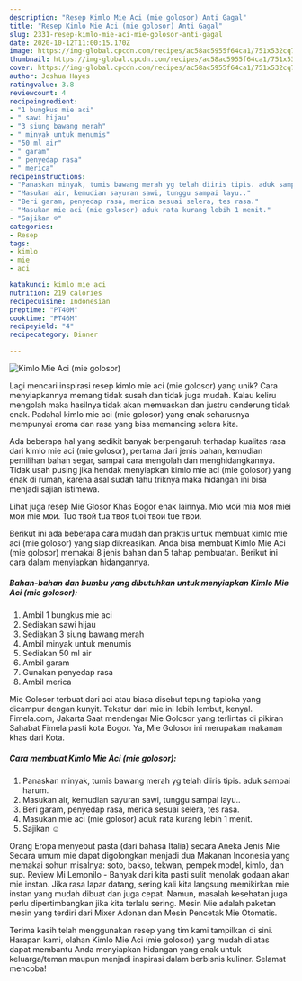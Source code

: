```yaml
---
description: "Resep Kimlo Mie Aci (mie golosor) Anti Gagal"
title: "Resep Kimlo Mie Aci (mie golosor) Anti Gagal"
slug: 2331-resep-kimlo-mie-aci-mie-golosor-anti-gagal
date: 2020-10-12T11:00:15.170Z
image: https://img-global.cpcdn.com/recipes/ac58ac5955f64ca1/751x532cq70/kimlo-mie-aci-mie-golosor-foto-resep-utama.jpg
thumbnail: https://img-global.cpcdn.com/recipes/ac58ac5955f64ca1/751x532cq70/kimlo-mie-aci-mie-golosor-foto-resep-utama.jpg
cover: https://img-global.cpcdn.com/recipes/ac58ac5955f64ca1/751x532cq70/kimlo-mie-aci-mie-golosor-foto-resep-utama.jpg
author: Joshua Hayes
ratingvalue: 3.8
reviewcount: 4
recipeingredient:
- "1 bungkus mie aci"
- " sawi hijau"
- "3 siung bawang merah"
- " minyak untuk menumis"
- "50 ml air"
- " garam"
- " penyedap rasa"
- " merica"
recipeinstructions:
- "Panaskan minyak, tumis bawang merah yg telah diiris tipis. aduk sampai harum."
- "Masukan air, kemudian sayuran sawi, tunggu sampai layu.."
- "Beri garam, penyedap rasa, merica sesuai selera, tes rasa."
- "Masukan mie aci (mie golosor) aduk rata kurang lebih 1 menit."
- "Sajikan ☺️"
categories:
- Resep
tags:
- kimlo
- mie
- aci

katakunci: kimlo mie aci 
nutrition: 219 calories
recipecuisine: Indonesian
preptime: "PT40M"
cooktime: "PT46M"
recipeyield: "4"
recipecategory: Dinner

---
```



![Kimlo Mie Aci (mie golosor)](https://img-global.cpcdn.com/recipes/ac58ac5955f64ca1/751x532cq70/kimlo-mie-aci-mie-golosor-foto-resep-utama.jpg)

Lagi mencari inspirasi resep kimlo mie aci (mie golosor) yang unik? Cara menyiapkannya memang tidak susah dan tidak juga mudah. Kalau keliru mengolah maka hasilnya tidak akan memuaskan dan justru cenderung tidak enak. Padahal kimlo mie aci (mie golosor) yang enak seharusnya mempunyai aroma dan rasa yang bisa memancing selera kita.

Ada beberapa hal yang sedikit banyak berpengaruh terhadap kualitas rasa dari kimlo mie aci (mie golosor), pertama dari jenis bahan, kemudian pemilihan bahan segar, sampai cara mengolah dan menghidangkannya. Tidak usah pusing jika hendak menyiapkan kimlo mie aci (mie golosor) yang enak di rumah, karena asal sudah tahu triknya maka hidangan ini bisa menjadi sajian istimewa.

Lihat juga resep Mie Glosor Khas Bogor enak lainnya. Mio мой mia моя miei мои mie мои. Tuo твой tua твоя tuoi твои tue твои.


Berikut ini ada beberapa cara mudah dan praktis untuk membuat kimlo mie aci (mie golosor) yang siap dikreasikan. Anda bisa membuat Kimlo Mie Aci (mie golosor) memakai 8 jenis bahan dan 5 tahap pembuatan. Berikut ini cara dalam menyiapkan hidangannya.

<!--inarticleads1-->

##### Bahan-bahan dan bumbu yang dibutuhkan untuk menyiapkan Kimlo Mie Aci (mie golosor):

1. Ambil 1 bungkus mie aci
1. Sediakan  sawi hijau
1. Sediakan 3 siung bawang merah
1. Ambil  minyak untuk menumis
1. Sediakan 50 ml air
1. Ambil  garam
1. Gunakan  penyedap rasa
1. Ambil  merica


Mie Golosor terbuat dari aci atau biasa disebut tepung tapioka yang dicampur dengan kunyit. Tekstur dari mie ini lebih lembut, kenyal. Fimela.com, Jakarta Saat mendengar Mie Golosor yang terlintas di pikiran Sahabat Fimela pasti kota Bogor. Ya, Mie Golosor ini merupakan makanan khas dari Kota. 

<!--inarticleads2-->

##### Cara membuat Kimlo Mie Aci (mie golosor):

1. Panaskan minyak, tumis bawang merah yg telah diiris tipis. aduk sampai harum.
1. Masukan air, kemudian sayuran sawi, tunggu sampai layu..
1. Beri garam, penyedap rasa, merica sesuai selera, tes rasa.
1. Masukan mie aci (mie golosor) aduk rata kurang lebih 1 menit.
1. Sajikan ☺️


Orang Eropa menyebut pasta (dari bahasa Italia) secara Aneka Jenis Mie Secara umum mie dapat digolongkan menjadi dua Makanan Indonesia yang memakai sohun misalnya: soto, bakso, tekwan, pempek model, kimlo, dan sup. Review Mi Lemonilo - Banyak dari kita pasti sulit menolak godaan akan mie instan. Jika rasa lapar datang, sering kali kita langsung memikirkan mie instan yang mudah dibuat dan juga cepat. Namun, masalah kesehatan juga perlu dipertimbangkan jika kita terlalu sering. Mesin Mie adalah paketan mesin yang terdiri dari Mixer Adonan dan Mesin Pencetak Mie Otomatis. 

Terima kasih telah menggunakan resep yang tim kami tampilkan di sini. Harapan kami, olahan Kimlo Mie Aci (mie golosor) yang mudah di atas dapat membantu Anda menyiapkan hidangan yang enak untuk keluarga/teman maupun menjadi inspirasi dalam berbisnis kuliner. Selamat mencoba!
